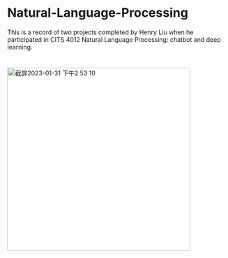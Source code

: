 # Natural-Language-Processing
This is a record of two projects completed by Henry Liu when he participated in CITS 4012 Natural Language Processing: chatbot and deep learning.
#
<img width="420" alt="截屏2023-01-31 下午2 53 10" src="https://user-images.githubusercontent.com/33825733/215687967-1dcdfb19-07ac-4c4c-80e0-ebad69f2006e.png">
